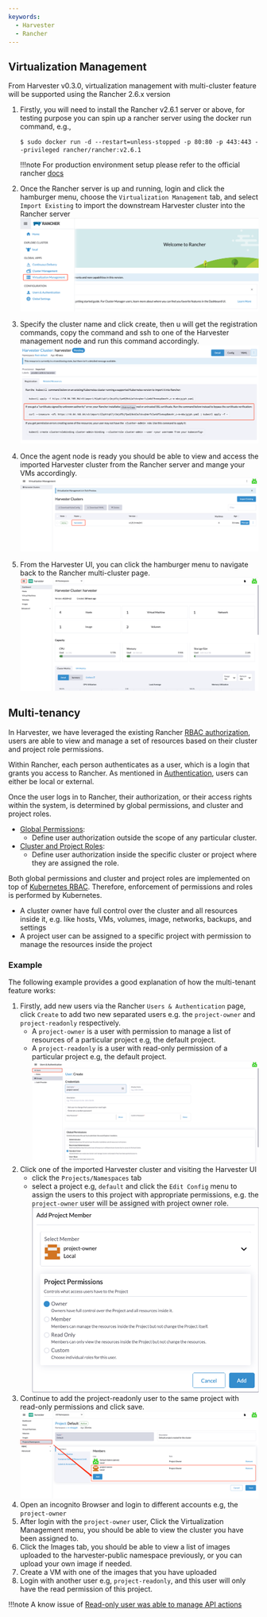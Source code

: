 ```yaml
---
keywords:
  - Harvester
  - Rancher
---
```


## Virtualization Management

From Harvester v0.3.0, virtualization management with multi-cluster feature will be supported using the Rancher 2.6.x version

1. Firstly, you will need to install the Rancher v2.6.1 server or above, for testing purpose you can spin up a rancher server using the docker run command, e.g., 
    ```
    $ sudo docker run -d --restart=unless-stopped -p 80:80 -p 443:443 --privileged rancher/rancher:v2.6.1
    ```

    !!!note
        For production environment setup please refer to the official rancher [docs](https://rancher.com/docs/rancher/v2.6/en/quick-start-guide/deployment/)

2. Once the Rancher server is up and running, login and click the hamburger menu, choose the `Virtualization Management` tab, and select `Import Existing` to import the downstream Harvester cluster into the Rancher server
![](./assets/vm-menu.png)
3. Specify the cluster name and click create, then u will get the registration commands, copy the command and ssh to one of the Harvester management node and run this command accordingly.
![](./assets/harv-importing.png)
4. Once the agent node is ready you should be able to view and access the imported Harvester cluster from the Rancher server and mange your VMs accordingly.
![](./assets/harv-cluster-view.png)
5. From the Harvester UI, you can click the hamburger menu to navigate back to the Rancher multi-cluster page.
![](./assets/harv-back.png)

## Multi-tenancy

In Harvester, we have leveraged the existing Rancher [RBAC authorization](https://rancher.com/docs/rancher/v2.6/en/admin-settings/rbac/), users are able to view and manage a set of resources based on their cluster and project role permissions.

Within Rancher, each person authenticates as a user, which is a login that grants you access to Rancher. As mentioned in [Authentication](https://rancher.com/docs/rancher/v2.6/en/admin-settings/authentication/), users can either be local or external.

Once the user logs in to Rancher, their authorization, or their access rights within the system, is determined by global permissions, and cluster and project roles.

- [Global Permissions](https://rancher.com/docs/rancher/v2.6/en/admin-settings/rbac/global-permissions/):
    - Define user authorization outside the scope of any particular cluster.
- [Cluster and Project Roles](https://rancher.com/docs/rancher/v2.6/en/admin-settings/rbac/cluster-project-roles/):
    - Define user authorization inside the specific cluster or project where they are assigned the role.

Both global permissions and cluster and project roles are implemented on top of [Kubernetes RBAC](https://kubernetes.io/docs/reference/access-authn-authz/rbac/). Therefore, enforcement of permissions and roles is performed by Kubernetes.

- A cluster owner have full control over the cluster and all resources inside it, e.g. like hosts, VMs, volumes, image, networks, backups, and settings
- A project user can be assigned to a specific project with permission to manage the resources inside the project


### Example
The following example provides a good explanation of how the multi-tenant feature works:

1. Firstly, add new users via the Rancher `Users & Authentication` page, click `Create` to add two new separated users e.g. the `project-owner` and `project-readonly` respectively.
    - A `project-owner` is a user with permission to manage a list of resources of a particular project e.g, the default project.
    - A `project-readonly` is a user with read-only permission of a particular project e.g, the default project.
    ![](./assets/create-user.png)
2. Click one of the imported Harvester cluster and visiting the Harvester UI
    - click the `Projects/Namespaces` tab
    - select a project e.g, `default` and click the `Edit Config` menu to assign the users to this project with appropriate permissions,  e.g. the `project-owner` user will be assigned with project owner role.
   ![](./assets/add-member.png)
4. Continue to add the project-readonly user to the same project with read-only permissions and click save.
   ![](./assets/added-user.png)
5. Open an incognito Browser and login to different accounts e.g, the `project-owner`
6. After login with the `project-owner` user, Click the Virtualization Management menu, you should be able to view the cluster you have been assigned to.
7. Click the Images tab, you should be able to view a list of images uploaded to the harvester-public namespace previously, or you can upload your own image if needed.
8. Create a VM with one of the images that you have uploaded
9. Login with another user e.g, `project-readonly`, and this user will only have the read permission of this project.

!!!note
    A know issue of [Read-only user was able to manage API actions](https://github.com/harvester/harvester/issues/1406)
